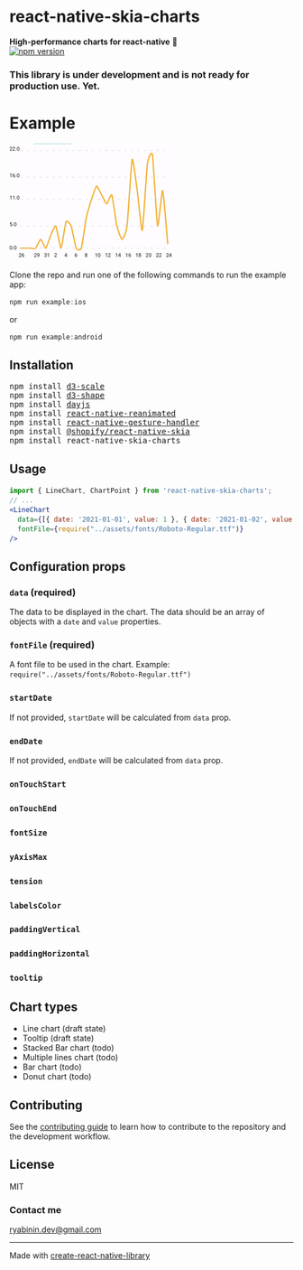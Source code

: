 # react-native-skia-charts

**High-performance charts for react-native** 🚀  
[![npm version](https://img.shields.io/npm/v/react-native-skia-charts.svg?style=flat)](https://www.npmjs.com/package/react-native-skia-charts)

### This library is under development and is not ready for production use. Yet.

# Example

<img src="img/line-chart.gif" width="300" />

Clone the repo and run one of the following commands to run the example app:

```js
npm run example:ios
```

or

```js
npm run example:android
```

## Installation

<pre>
npm install <a href="https://github.com/d3/d3-scale">d3-scale</a>
npm install <a href="https://github.com/d3/d3-shape">d3-shape</a>
npm install <a href="https://github.com/iamkun/dayjs">dayjs</a>
npm install <a href="https://github.com/software-mansion/react-native-reanimated">react-native-reanimated</a>
npm install <a href="https://github.com/software-mansion/react-native-gesture-handler">react-native-gesture-handler</a>
npm install <a href="https://github.com/Shopify/react-native-skia">@shopify/react-native-skia</a>
npm install react-native-skia-charts
</pre>

## Usage

```jsx
import { LineChart, ChartPoint } from 'react-native-skia-charts';
// ...
<LineChart
  data={[{ date: '2021-01-01', value: 1 }, { date: '2021-01-02', value: 2 }, ... ]}
  fontFile={require("../assets/fonts/Roboto-Regular.ttf")}
/>
```

## Configuration props

### `data` (required)
The data to be displayed in the chart. The data should be an array of objects with a `date` and `value` properties.

### `fontFile` (required)
A font file to be used in the chart. Example: `require("../assets/fonts/Roboto-Regular.ttf")`

### `startDate`

If not provided, `startDate` will be calculated from `data` prop.

### `endDate`

If not provided, `endDate` will be calculated from `data` prop.

### `onTouchStart`
### `onTouchEnd`
### `fontSize`
### `yAxisMax`
### `tension`
### `labelsColor`
### `paddingVertical`
### `paddingHorizontal`
### `tooltip`

## Chart types

- Line chart (draft state)
- Tooltip (draft state)
- Stacked Bar chart (todo)
- Multiple lines chart (todo)
- Bar chart (todo)
- Donut chart (todo)

## Contributing

See the [contributing guide](CONTRIBUTING.md) to learn how to contribute to the repository and the development workflow.

## License

MIT

### Contact me

ryabinin.dev@gmail.com

---

Made with [create-react-native-library](https://github.com/callstack/react-native-builder-bob)
